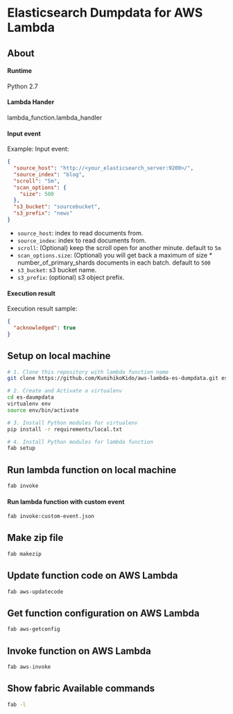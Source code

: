# Elasticsearch Dumpdata for AWS Lambda

## About

#### Runtime
Python 2.7

#### Lambda Hander
lambda_function.lambda_handler

#### Input event

Example: Input event:
```json
{
  "source_host": "http://<your_elasticsearch_server:9200>/",
  "source_index": "blog",
  "scroll": "5m",
  "scan_options": {
    "size": 500
  },
  "s3_bucket": "sourcebucket",
  "s3_prefix": "news"
}

```

* ``source_host``: index to read documents from.
* ``source_index``: index to read documents from.
* ``scroll``: (Optional) keep the scroll open for another minute. default to ``5m``
* ``scan_options.size``: (Optional) you will get back a maximum of size * number_of_primary_shards documents in each batch. default to ``500``
* ``s3_bucket``: s3 bucket name.
* ``s3_prefix``: (optional) s3 object prefix.


#### Execution result

Execution result sample:
```json
{
  "acknowledged": true
}
```

## Setup on local machine
```bash
# 1. Clone this repository with lambda function name
git clone https://github.com/KunihikoKido/aws-lambda-es-dumpdata.git es-daumpdata

# 2. Create and Activate a virtualenv
cd es-daumpdata
virtualenv env
source env/bin/activate

# 3. Install Python modules for virtualenv
pip install -r requirements/local.txt

# 4. Install Python modules for lambda function
fab setup
```

## Run lambda function on local machine
```bash
fab invoke
```

#### Run lambda function with custom event
```bash
fab invoke:custom-event.json
```

## Make zip file
```bash
fab makezip
```

## Update function code on AWS Lambda
```bash
fab aws-updatecode
```
## Get function configuration on AWS Lambda
```bash
fab aws-getconfig
```

## Invoke function on AWS Lambda
```bash
fab aws-invoke
```

## Show fabric Available commands
```bash
fab -l
```
